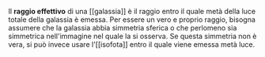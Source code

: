 Il **raggio effettivo** di una [[galassia]] è il raggio entro il quale metà della luce totale della galassia è emessa. Per essere un vero e proprio raggio, bisogna assumere che la galassia abbia simmetria sferica o che perlomeno sia simmetrica nell'immagine nel quale la si osserva. Se questa simmetria non è vera, si può invece usare l'[[isofota]] entro il quale viene emessa metà luce.